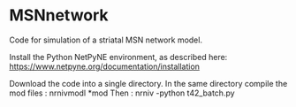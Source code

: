 # MSNnetwork
Code for simulation of a striatal MSN network model.

Install the Python NetPyNE environment, as described here:  
https://www.netpyne.org/documentation/installation

Download the code into a single directory.
In the same directory compile the mod files : nrnivmodl *mod
Then : nrniv -python t42_batch.py
